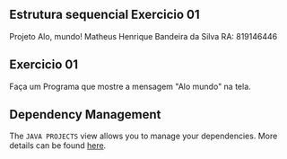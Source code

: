 ## Estrutura sequencial Exercicio 01

Projeto Alo, mundo! Matheus Henrique Bandeira da Silva RA: 819146446

## Exercicio 01

Faça um Programa que mostre a mensagem "Alo mundo" na tela.
## Dependency Management

The `JAVA PROJECTS` view allows you to manage your dependencies. More details can be found [here](https://github.com/microsoft/vscode-java-dependency#manage-dependencies).
